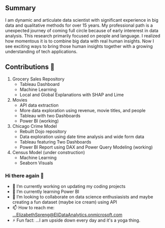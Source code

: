 
## Summary

I am dynamic and articulate data scientist with significant experience in big data and qualitative methods for over 15 years.  My professional path is a unexpected journey of coming full circle because of early intererest in data analysis. This research primarily focused on people and language.  I realized how momentous it is to combine big data with real human insights. Now I  see exciting ways to bring those  human insights together with a growing understanding of tech applications. 

## Contributions 🙌
 1. Grocery Sales Repository 
      - Tableau Dashboard
      - Machine Learning
      - Local and  Global Explanations with SHAP and Lime
 3. Movies 
    -  API data extraction
    -  More data exploration using revenue, movie titles, and people
    -  Tableau with two Dashboards
    -   Power BI (working)
4. Chicago Crime Model
     - Rebuilt Dojo repository
      -  Data exploration using date time analysis and wide form data 
      -  Tableau featuring Two Dashboards
      -  Power BI Report using DAX and Power Query Modeling (working)
5. Census Model (under construction)
      - Machine Learning
      - Seaborn Visuals





### Hi there again 👋

- 🔭 I’m currently working on updating my coding projects
- 🌱 I’m currently learning Power BI
- 👯 I’m looking to collaborate on data science enthusiasists and maybe creating a fun dataset (maybe ice cream) using API
- 📫 How to reach me: ...ElizabethSpreng@EliDataAnalytics.onmicrosoft.com
- ⚡ Fun fact: ...I  am upside down every day and it's a yoga thing.


<!--
**Elispreng/Elispreng** is a ✨ _special_ ✨ repository because its `README.md` (this file) appears on your GitHub profile.

Here are some ideas to get you started:

- 🔭 I’m currently working on uodating my coding projects
- 🌱 I’m currently learning Power BI
- 👯 I’m looking to collaborate on data science enthusiasists
- 🤔 I’m looking for help with ...
- 💬 Ask me about ...
- 📫 How to reach me: ...
- 😄 Pronouns: ...
- ⚡ Fun fact: ...
-->
